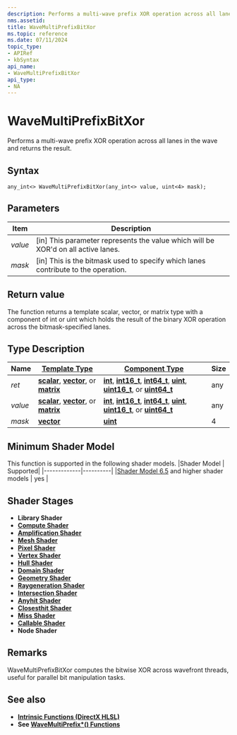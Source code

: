 ```yaml
---
description: Performs a multi-wave prefix XOR operation across all lanes in the wave and returns the result.
nms.assetid:
title: WaveMultiPrefixBitXor
ms.topic: reference
ms.date: 07/11/2024
topic_type:
- APIRef
- kbSyntax
api_name:
- WaveMultiPrefixBitXor
api_type:
- NA
---
```



# WaveMultiPrefixBitXor

Performs a multi-wave prefix XOR operation across all lanes in the wave and returns the result.


## Syntax


```syntax
any_int<> WaveMultiPrefixBitXor(any_int<> value, uint<4> mask);
```


## Parameters

| Item | Description |
|------|-------------|
| *value* | [in] This parameter represents the value which will be XOR'd on all active lanes.  |
| *mask* | [in] This is the bitmask used to specify which lanes contribute to the operation.  |

## Return value

 The function returns a template scalar, vector, or matrix type with a component of int or uint which holds the result of the binary XOR operation across the bitmask-specified lanes.
## Type Description

| Name  | [**Template Type**](../direct3dhlsl/dx-graphics-hlsl-data-types.md)| [**Component Type**](../direct3dhlsl/dx-graphics-hlsl-data-types.md) | Size |
|-------|--------------------------------------------------------------------|----------------------------------------------------------------------|------|
| *ret* | [**scalar**](../direct3dhlsl/dx-graphics-hlsl-scalar.md), [**vector**](../direct3dhlsl/dx-graphics-hlsl-vector.md), or [**matrix**](../direct3dhlsl/dx-graphics-hlsl-matrix.md) | [**int**](../WinProg/windows-data-types), [**int16_t**](https://github.com/microsoft/DirectXShaderCompiler/wiki/16-Bit-Scalar-Types), [**int64_t**](../WinProg/windows-data-types), [**uint**](../WinProg/windows-data-types), [**uint16_t**](https://github.com/microsoft/DirectXShaderCompiler/wiki/16-Bit-Scalar-Types), or [**uint64_t**](../WinProg/windows-data-types) | any |
| *value* | [**scalar**](../direct3dhlsl/dx-graphics-hlsl-scalar.md), [**vector**](../direct3dhlsl/dx-graphics-hlsl-vector.md), or [**matrix**](../direct3dhlsl/dx-graphics-hlsl-matrix.md) | [**int**](../WinProg/windows-data-types), [**int16_t**](https://github.com/microsoft/DirectXShaderCompiler/wiki/16-Bit-Scalar-Types), [**int64_t**](../WinProg/windows-data-types), [**uint**](../WinProg/windows-data-types), [**uint16_t**](https://github.com/microsoft/DirectXShaderCompiler/wiki/16-Bit-Scalar-Types), or [**uint64_t**](../WinProg/windows-data-types) | any |
| *mask* | [**vector**](../direct3dhlsl/dx-graphics-hlsl-vector.md) | [**uint**](../WinProg/windows-data-types) | 4 |

## Minimum Shader Model

This function is supported in the following shader models.
|Shader Model |	Supported|
|-------------|----------|
|[Shader Model 6.5](https://microsoft.github.io/DirectX-Specs/d3d/HLSL_ShaderModel6_5) and higher shader models | yes |

## Shader Stages

* **Library Shader**
* [**Compute Shader**](../direct3d11/direct3d-11-advanced-stages-compute-shader.md)
* [**Amplification Shader**](https://microsoft.github.io/DirectX-Specs/d3d/MeshShader.html#amplification-shader-and-mesh-shader)
* [**Mesh Shader**](https://microsoft.github.io/DirectX-Specs/d3d/MeshShader.html)
* [**Pixel Shader**](../direct3dhlsl/dx-graphics-hlsl-writing-shaders-9.md#pixel-shader-basics)
* [**Vertex Shader**](../direct3dhlsl/dx-graphics-hlsl-writing-shaders-9.md#vertex-shader-basics)
* [**Hull Shader**](https://learn.microsoft.com/en-us/windows/uwp/graphics-concepts/hull-shader-stage--hs-)
* [**Domain Shader**](https://learn.microsoft.com/en-us/windows/uwp/graphics-concepts/domain-shader-stage--ds-)
* [**Geometry Shader**](https://learn.microsoft.com/en-us/windows/uwp/graphics-concepts/geometry-shader-stage--gs-)
* [**Raygeneration Shader**](../direct3d12/ray-generation-shader.md)
* [**Intersection Shader**](../direct3d12/intersection-shader.md)
* [**Anyhit Shader**](../direct3d12/any-hit-shader.md)
* [**Closesthit Shader**](../direct3d12/closest-hit-shader.md)
* [**Miss Shader**](../direct3d12/miss-shader.md)
* [**Callable Shader**](../direct3d12/callable-shader.md)
* **Node Shader**

## Remarks

WaveMultiPrefixBitXor computes the bitwise XOR across wavefront threads, useful for parallel bit manipulation tasks.

## See also


- [**Intrinsic Functions (DirectX HLSL)**](../direct3dhlsl/dx-graphics-hlsl-intrinsic-functions.md)
- **See [WaveMultiPrefix*() Functions](https://microsoft.github.io/DirectX-Specs/d3d/HLSL_ShaderModel6_5#wavemultiprefix-functions)**